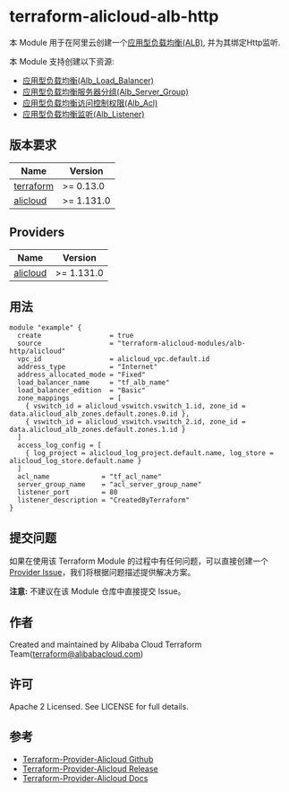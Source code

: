 terraform-alicloud-alb-http
=====================================================================

本 Module 用于在阿里云创建一个[应用型负载均衡(ALB)](https://help.aliyun.com/document_detail/250240.html), 并为其绑定Http监听.

本 Module 支持创建以下资源:

* [应用型负载均衡(Alb_Load_Balancer)](https://registry.terraform.io/providers/aliyun/alicloud/latest/docs/resources/alb_load_balancer)
* [应用型负载均衡服务器分组(Alb_Server_Group)](https://registry.terraform.io/providers/aliyun/alicloud/latest/docs/resources/alb_server_group)
* [应用型负载均衡访问控制权限(Alb_Acl)](https://registry.terraform.io/providers/aliyun/alicloud/latest/docs/resources/alb_acl)
* [应用型负载均衡监听(Alb_Listener)](https://registry.terraform.io/providers/aliyun/alicloud/latest/docs/resources/alb_listener)

## 版本要求

| Name | Version |
|------|---------|
| <a name="requirement_terraform"></a> [terraform](#requirement\_terraform) | >= 0.13.0 |
| <a name="requirement_alicloud"></a> [alicloud](#requirement\_alicloud) | >= 1.131.0 |

## Providers

| Name | Version |
|------|---------|
| <a name="provider_alicloud"></a> [alicloud](#provider\_alicloud) | >= 1.131.0 |

## 用法

```hcl
module "example" {
  create                 = true
  source                 = "terraform-alicloud-modules/alb-http/alicloud"
  vpc_id                 = alicloud_vpc.default.id
  address_type           = "Internet"
  address_allocated_mode = "Fixed"
  load_balancer_name     = "tf_alb_name"
  load_balancer_edition  = "Basic"
  zone_mappings          = [
    { vswitch_id = alicloud_vswitch.vswitch_1.id, zone_id = data.alicloud_alb_zones.default.zones.0.id },
    { vswitch_id = alicloud_vswitch.vswitch_2.id, zone_id = data.alicloud_alb_zones.default.zones.1.id }
  ]
  access_log_config = [
    { log_project = alicloud_log_project.default.name, log_store = alicloud_log_store.default.name }
  ]
  acl_name             = "tf_acl_name"
  server_group_name    = "acl_server_group_name"
  listener_port        = 80
  listener_description = "CreatedByTerraform"
}
```

提交问题
------
如果在使用该 Terraform Module 的过程中有任何问题，可以直接创建一个 [Provider Issue](https://github.com/aliyun/terraform-provider-alicloud/issues/new)，我们将根据问题描述提供解决方案。

**注意:** 不建议在该 Module 仓库中直接提交 Issue。

作者
-------
Created and maintained by Alibaba Cloud Terraform Team(terraform@alibabacloud.com)

许可
----
Apache 2 Licensed. See LICENSE for full details.

参考
---------
* [Terraform-Provider-Alicloud Github](https://github.com/aliyun/terraform-provider-alicloud)
* [Terraform-Provider-Alicloud Release](https://releases.hashicorp.com/terraform-provider-alicloud/)
* [Terraform-Provider-Alicloud Docs](https://registry.terraform.io/providers/aliyun/alicloud/latest/docs)